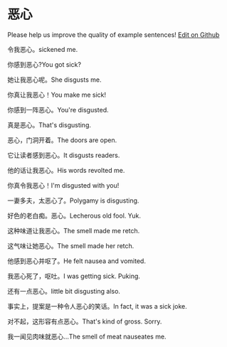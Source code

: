 # 恶心

Please help us improve the quality of example sentences! [Edit on Github](https://github.com/jiyushe/jiyu-example-sentence-source/blob/main/chinese/exin.md)

<p><span class="chinese">令我恶心。</span><span class="english">sickened me.</span></p>

<p><span class="chinese">你感到恶心?</span><span class="english">You got sick?</span></p>

<p><span class="chinese">她让我恶心呢。</span><span class="english">She disgusts me.</span></p>

<p><span class="chinese">你真让我恶心！</span><span class="english">You make me sick!</span></p>

<p><span class="chinese">你感到一阵恶心。</span><span class="english">You're disgusted.</span></p>

<p><span class="chinese">真是恶心。</span><span class="english">That's disgusting.</span></p>

<p><span class="chinese">恶心，门洞开着。</span><span class="english">The doors are open.</span></p>

<p><span class="chinese">它让读者感到恶心。</span><span class="english">It disgusts readers.</span></p>

<p><span class="chinese">他的话让我恶心。</span><span class="english">His words revolted me.</span></p>

<p><span class="chinese">你真令我恶心！</span><span class="english">I'm disgusted with you!</span></p>

<p><span class="chinese">一妻多夫，太恶心了。</span><span class="english">Polygamy is disgusting.</span></p>

<p><span class="chinese">好色的老白痴。恶心。</span><span class="english">Lecherous old fool. Yuk.</span></p>

<p><span class="chinese">这种味道让我恶心。</span><span class="english">The smell made me retch.</span></p>

<p><span class="chinese">这气味让她恶心。</span><span class="english">The smell made her retch.</span></p>

<p><span class="chinese">他感到恶心并呕了。</span><span class="english">He felt nausea and vomited.</span></p>

<p><span class="chinese">我恶心死了，呕吐。</span><span class="english">I was getting sick. Puking.</span></p>

<p><span class="chinese">还有一点恶心。</span><span class="english">little bit disgusting also.</span></p>

<p><span class="chinese">事实上，提案是一种令人恶心的笑话。</span><span class="english">In fact, it was a sick joke.</span></p>

<p><span class="chinese">对不起，这形容有点恶心。</span><span class="english">That's kind of gross. Sorry.</span></p>

<p><span class="chinese">我一闻见肉味就恶心…</span><span class="english">The smell of meat nauseates me.</span></p>

